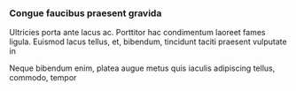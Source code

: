 ### Congue faucibus praesent gravida

Ultricies porta ante lacus ac. Porttitor hac condimentum laoreet fames ligula. Euismod lacus tellus, et, bibendum, tincidunt taciti praesent vulputate in

Neque bibendum enim, platea augue metus quis iaculis adipiscing tellus, commodo, tempor


